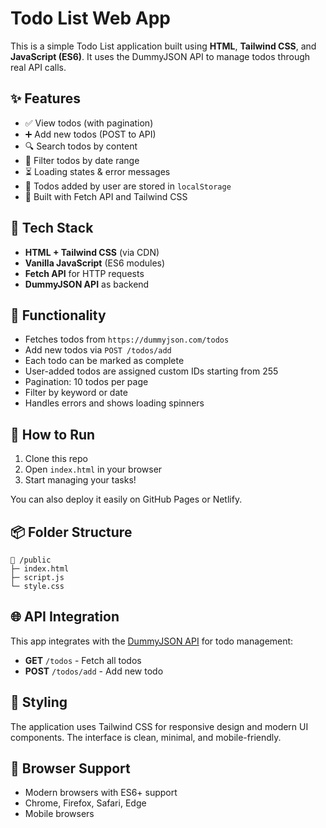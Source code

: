 # Todo List Web App

This is a simple Todo List application built using **HTML**, **Tailwind CSS**, and **JavaScript (ES6)**. It uses the DummyJSON API to manage todos through real API calls.

## ✨ Features

- ✅ View todos (with pagination)
- ➕ Add new todos (POST to API)
- 🔍 Search todos by content
- 📅 Filter todos by date range
- ⏳ Loading states & error messages
- 💾 Todos added by user are stored in `localStorage`
- 🧠 Built with Fetch API and Tailwind CSS

## 📁 Tech Stack

- **HTML + Tailwind CSS** (via CDN)
- **Vanilla JavaScript** (ES6 modules)
- **Fetch API** for HTTP requests
- **DummyJSON API** as backend

## 🧩 Functionality

- Fetches todos from `https://dummyjson.com/todos`
- Add new todos via `POST /todos/add`
- Each todo can be marked as complete
- User-added todos are assigned custom IDs starting from 255
- Pagination: 10 todos per page
- Filter by keyword or date
- Handles errors and shows loading spinners

## 🚀 How to Run

1. Clone this repo
2. Open `index.html` in your browser
3. Start managing your tasks!

You can also deploy it easily on GitHub Pages or Netlify.

## 📦 Folder Structure

```
📁 /public
├─ index.html
├─ script.js
└─ style.css
```

## 🌐 API Integration

This app integrates with the [DummyJSON API](https://dummyjson.com/) for todo management:

- **GET** `/todos` - Fetch all todos
- **POST** `/todos/add` - Add new todo

## 🎨 Styling

The application uses Tailwind CSS for responsive design and modern UI components. The interface is clean, minimal, and mobile-friendly.

## 📱 Browser Support

- Modern browsers with ES6+ support
- Chrome, Firefox, Safari, Edge
- Mobile browsers

